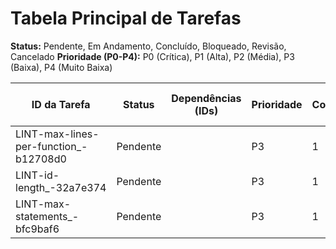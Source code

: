 # Tabela Principal de Tarefas

**Status:** Pendente, Em Andamento, Concluído, Bloqueado, Revisão, Cancelado
**Prioridade (P0-P4):** P0 (Crítica), P1 (Alta), P2 (Média), P3 (Baixa), P4 (Muito Baixa)

| ID da Tarefa | Status | Dependências (IDs) | Prioridade | Complexidade | Link para Detalhes |
|--------------|--------|--------------------|------------|--------------|--------------------|
| LINT-max-lines-per-function_-b12708d0 | Pendente |  | P3 | 1 | [Link](./tasks/TSK-LINT-max-lines-per-function_-b12708d0.md) |
| LINT-id-length_-32a7e374 | Pendente |  | P3 | 1 | [Link](./tasks/TSK-LINT-id-length_-32a7e374.md) |
| LINT-max-statements_-bfc9baf6 | Pendente |  | P3 | 1 | [Link](./tasks/TSK-LINT-max-statements_-bfc9baf6.md) |
